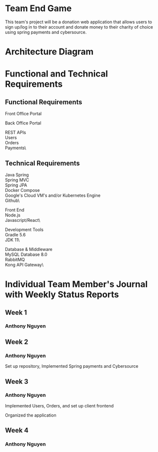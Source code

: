 # Team End Game

This team's project will be a donation web application that allows users to sign up/log in to their account and donate money to their charity of choice using spring payments and cybersource.

<h1>Architecture Diagram</h1>

<h1>Functional and Technical Requirements</h1>

<h2>Functional Requirements</h2>

Front Office Portal

Back Office Portal

REST APIs\
    Users\
    Orders\
    Payments\


<h2>Technical Requirements</h2>

Java Spring\
    Spring MVC\
    Spring JPA\
Docker Compose\
Google's Cloud VM's and/or Kubernetes Engine\
Github\

Front End \
    Node.js\
    Javascript/React\

Development Tools\
    Gradle 5.6\
    JDK 11\

Database & Middleware\
    MySQL Database 8.0\
    RabbitMQ\
    Kong API Gateway\

<h1>Individual Team Member's Journal with Weekly Status Reports</h1>

<h2>Week 1</h2>

<h3>Anthony Nguyen</h3>

<h2>Week 2</h2>

<h3>Anthony Nguyen</h3>
Set up repository, Implemented Spring payments and Cybersource

<h2>Week 3</h2>

<h3>Anthony Nguyen</h3>
Implemented Users, Orders, and set up client frontend

Organized the application

<h2>Week 4</h2>

<h3>Anthony Nguyen</h3>


